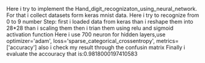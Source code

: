 Here i try to implement the Hand_digit_recognizaton_using_neural_network.
For that i collect datasets form keras mnist data.
Here i try to recognize from 0 to 9 number
Step:
 first i loaded data from keras
 than i reshape them into 28*28
 than i scaling them
 then i trian them using relu and sigmoid activation function
 Here i use 700 neuron for hidden layers,use  optimizer='adam',
 loss='sparse_categorical_crossentropy', metrics=['accuracy']
 also i check my result through the confusin matrix
 Finally i evaluate the accouracy that is:0.9818000197410583
